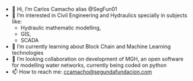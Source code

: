 - 👋 Hi, I’m Carlos Camacho alias @SegFun01
- 👀 I’m interested in Civil Engineering and Hydraulics specially in subjects like:
   - Hydraulic mathematic modelling,
   - GIS,
   - SCADA   
- 🌱 I’m currently learning about Block Chain and Machine Learning technologies
- 💞️ I’m looking collaboration on development of MGH, an open software for modelling water networks, currently being coded on python
- 📫 How to reach me: ccamacho@segundafundacion.com

<!---
SegFun01/SegFun01 is a ✨ special ✨ repository because its `README.md` (this file) appears on your GitHub profile.
You can click the Preview link to take a look at your changes.
--->
